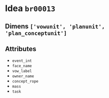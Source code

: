 # Idea `br00013`

## Dimens `['vowunit', 'planunit', 'plan_conceptunit']`

## Attributes
- `event_int`
- `face_name`
- `vow_label`
- `owner_name`
- `concept_rope`
- `mass`
- `task`
